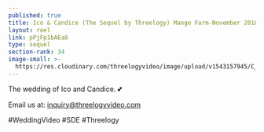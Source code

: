 ```yaml
---
published: true
title: Ico & Candice (The Sequel by Threelogy) Mango Farm-November 2018
layout: reel
link: pPjFp1bAEa8
type: sequel
section-rank: 34
image-small: >-
  https://res.cloudinary.com/threelogyvideo/image/upload/v1543157945/C_I_a-01.jpg
---
```

The wedding of Ico and Candice. 💕 

Email us at: inquiry@threelogyvideo.com 

#WeddingVideo #SDE #Threelogy
